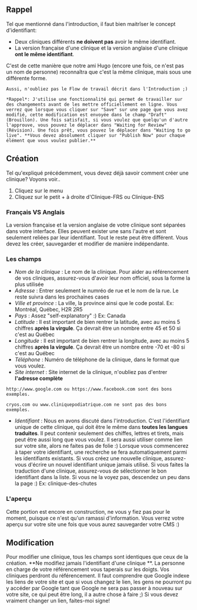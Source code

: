 ## Rappel

Tel que mentionné dans l'introduction, il faut bien maitrîser le concept d'identifiant:

- Deux cliniques différents **ne doivent pas** avoir le même identifiant.
- La version française d'une clinique et la version anglaise d'une clinique **ont le même identifiant**.

C'est de cette manière que notre ami Hugo (encore une fois, ce n'est pas un nom de personne) reconnaîtra que c'est la même clinique, mais sous une différente forme.

```hint|directive
Aussi, n'oubliez pas le Flow de travail décrit dans l'Introduction ;)

*Rappel*: J'utilise une fonctionnalité qui permet de travailler sur des changements avant de les mettre officiellement en ligne. Vous verrez que lorsque vous cliquer sur "Save" sur une page que vous avez modifié, cette modification est envoyée dans le champ "Draft" (Brouillon). Une fois satisfait, si vous voulez que quelqu'un d'autre l'approuve, vous pouvez le déplacer dans "Waiting for Review" (Révision). Une fois prêt, vous pouvez le déplacer dans "Waiting to go live". **Vous devez absolument cliquer sur "Publish Now" pour chaque élément que vous voulez publier.**
```

## Création

Tel qu'expliqué précédemment, vous devez déjà savoir comment créer une clinique? Voyons voir..

1. Cliquez sur le menu
2. Cliquez sur le petit + à droite d'Clinique-FRS ou Clinique-ENS

### Français VS Anglais

La version française et la version anglaise de votre clinique sont séparées dans votre interface. Elles peuvent exister une sans l'autre et sont seulement reliées par leur identifiant. Tout le reste peut être différent. Vous devez les créer, sauvegarder et modifier de manière indépendante.

### Les champs

- *Nom de la clinique* : Le nom de la clinique. Pour aider au référencement de vos cliniques, assurez-vous d'avoir leur nom officiel, sous la forme la plus utilisée
- *Adresse* : Entrer seulement le numréo de rue et le nom de la rue. Le reste suivra dans les prochaines cases
- *Ville et province* : La ville, la province ainsi que le code postal. Ex: Montréal, Québec, H2R 2R5
- *Pays* : Assez "self-explanatory" :) Ex: Canada
- *Latitude* : Il est important de bien rentrer la latitude, avec au moins 5 chiffres **après la virgule**. Ça devrait être un nombre entre 45 et 50 si c'est au Québec
- *Longitude* : Il est important de bien rentrer la longitude, avec au moins 5 chiffres **après la virgule**. Ça devrait être un nombre entre -70 et -80 si c'est au Québec
- *Téléphone* : Numéro de téléphone de la clinique, dans le format que vous voulez.
- *Site internet* : Site internet de la clinique, n'oubliez pas d'entrer **l'adresse complète**

```hint|directive
http://www.google.com ou https://www.facebook.com sont des bons exemples.
```

```hint|warning
cryos.com ou www.cliniquepodiatrique.com ne sont pas des bons exemples.
```

- *Identifiant* : Nous en avons discuté dans l'introduction. C'est l'identifiant unique de cette clinique, qui doit être le même dans **toutes les langues traduites**. Il peut contenir seulement des chiffes, lettres et tirets, mais peut être aussi long que vous voulez. Il sera aussi utiliser comme lien sur votre site, alors ne faites pas de folie :) Lorsque vous commencerez à taper votre identifiant, une recherche se fera automatiquement parmi les identifiants existants. Si vous créez une nouvelle clinique, assurez-vous d'écrire un nouvel identifiant unique jamais utilisé. Si vous faites la traduction d'une clinique, assurez-vous de sélectionner le bon identifiant dans la liste. Si vous ne la voyez pas, descendez un peu dans la page :) Ex: clinique-des-chutes

### L'aperçu

Cette portion est encore en construction, ne vous y fiez pas pour le moment, puisque ce n'est qu'un ramassi d'information. Vous verrez votre aperçu sur votre site une fois que vous aurez sauvegarder votre CMS :)

## Modification

Pour modifier une clinique, tous les champs sont identiques que ceux de la création. **Ne modifiez jamais l'identifiant d'une clinique **. La personne en charge de votre référencement vous taperais sur les doigts. Vos cliniques perdront du référencement. Il faut comprendre que Google indexe les liens de votre site et que si vous changez le lien, les gens ne pourront pu y accéder par Google tant que Google ne sera pas passer à nouveau sur votre site, ce qui peut être long, il a autre chose à faire ;) Si vous devez vraiment changer un lien, faites-moi signe!
